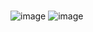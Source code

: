 # 
![image](https://user-images.githubusercontent.com/102715143/170224090-fa8236df-1eda-4af5-877e-7dff29097b94.png)
![image](https://user-images.githubusercontent.com/102715143/170224458-b4144ee1-081b-4b67-9b42-a504229d0092.png)
